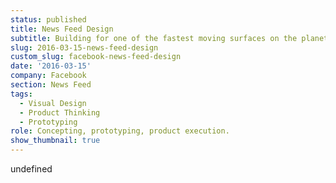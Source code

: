 ```yaml
---
status: published
title: News Feed Design
subtitle: Building for one of the fastest moving surfaces on the planet.
slug: 2016-03-15-news-feed-design
custom_slug: facebook-news-feed-design
date: '2016-03-15'
company: Facebook
section: News Feed
tags:
  - Visual Design
  - Product Thinking
  - Prototyping
role: Concepting, prototyping, product execution.
show_thumbnail: true
---
```

undefined